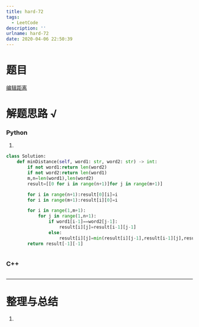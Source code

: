 ```yaml
---
title: hard-72
tags:
  - LeetCode
description: ''
urlname: hard-72
date: 2020-04-06 22:50:39
---
```


# 题目

[编辑距离](https://leetcode-cn.com/problems/edit-distance/)





# 解题思路 √

### Python

1. 

```python
class Solution:
    def minDistance(self, word1: str, word2: str) -> int:
        if not word1:return len(word2)
        if not word2:return len(word1)
        m,n=len(word1),len(word2)
        result=[[0 for i in range(n+1)]for j in range(m+1)]

        for i in range(n+1):result[0][i]=i
        for i in range(m+1):result[i][0]=i

        for i in range(1,m+1):
            for j in range(1,n+1):
                if word1[i-1]==word2[j-1]:
                    result[i][j]=result[i-1][j-1]
                else:
                    result[i][j]=min(result[i][j-1],result[i-1][j],result[i-1][j-1])+1
        return result[-1][-1]
```


```python

```



### C++

```cpp

```

---



# 整理与总结

1. 

